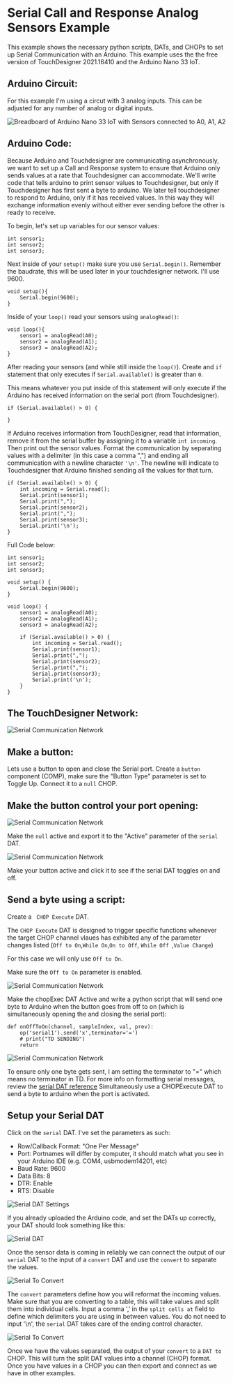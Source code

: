 # Serial Call and Response Analog Sensors Example

This example shows the necessary python scripts, DATs, and CHOPs to set up Serial Communication with an Arduino. This example uses the the free version of TouchDesigner 2021.16410 and the Arduino Nano 33 IoT.

## Arduino Circuit:
For this example I'm using a circut with 3 analog inputs.  This can be adjusted for any number of analog or digital inputs.


![Breadboard of Arduino Nano 33 IoT with Sensors connected to A0, A1, A2](./imgs/analogsensors.png?raw=true "Breadboard Sensors")

## Arduino Code:
Because Arduino and Touchdesigner are communicating asynchronously, we want to set up a Call and Response system to ensure that Arduino only sends values at a rate that Touchdesigner can accommodate. We'll write code that tells arduino to print sensor values to Touchdesigner, but only if Touchdesigner has first sent a byte to arduino. We later tell touchdesigner to respond to Arduino, only if it has received values. In this way they will exchange information evenly without either ever sending before the other is ready to receive.


To begin, let's set up variables for our sensor values:

    int sensor1;
    int sensor2;
    int sensor3;

Next inside of your ```setup()``` make sure you use ```Serial.begin()```.  Remember the baudrate, this will be used later in your touchdesigner network.  I'll use 9600.  
    
    void setup(){
        Serial.begin(9600);
    }
    
Inside of your ```loop()``` read your sensors using ```analogRead()```:
    
    void loop(){
        sensor1 = analogRead(A0);
        sensor2 = analogRead(A1);
        sensor3 = analogRead(A2);
    }

After reading your sensors (and while still inside the ```loop()```). Create and `if` statement that only executes if `Serial.available()` is greater than `0`.  

This means whatever you put inside of this statement will only execute if the Arduino has received information on the serial port (from Touchdesigner).

    if (Serial.available() > 0) {
    
    }

If Arduino receives information from TouchDesigner, read that information, remove it from the serial buffer by assigning it to a variable `int incoming`.  Then print out the sensor values.  Format the communication by separating values with a delimiter (in this case a comma ",") and ending all communication with a newline character `'\n'`.  The newline will indicate to Touchdesigner that Arduino finished sending all the values for that turn.


    if (Serial.available() > 0) {
        int incoming = Serial.read();
        Serial.print(sensor1);
        Serial.print(",");
        Serial.print(sensor2);
        Serial.print(",");
        Serial.print(sensor3);
        Serial.print('\n');
    }

Full Code below:

    int sensor1;
    int sensor2;
    int sensor3;

    void setup() {
        Serial.begin(9600);
    }

    void loop() {
        sensor1 = analogRead(A0);
        sensor2 = analogRead(A1);
        sensor3 = analogRead(A2);

        if (Serial.available() > 0) {
            int incoming = Serial.read();
            Serial.print(sensor1);
            Serial.print(",");
            Serial.print(sensor2);
            Serial.print(",");
            Serial.print(sensor3);
            Serial.print('\n');
        }
    }


## The TouchDesigner Network:
![Serial Communication Network](https://github.com/RiosITP/DILP2022/blob/main/In%20Class%20Examples/Serial/imgs/network.png?raw=true "Network")

## Make a button:
Lets use a button to open and close the Serial port.  Create a ```button``` component (COMP), make sure the "Button Type" parameter is set to Toggle Up. Connect it to a ```null``` CHOP. 

## Make the button control your port opening:
![Serial Communication Network](./imgs/buttonNull.png?raw=true "Toggle Button to Null")

Make the ```null``` active and export it to the "Active" parameter of the ```serial``` DAT.

![Serial Communication Network](./imgs/serialDATexport2.png?raw=true "Toggle Button to Null")

Make your button active and click it to see if the serial DAT toggles on and off.


## Send a byte using a script:

Create a ``` CHOP Execute``` DAT.  

The ```CHOP Execute``` DAT is designed to trigger specific functions whenever the target CHOP channel vlaues has exhibited any of the parameter changes listed (```Off to On```,```While On```,```On to Off```, ```While Off ```,```Value Change```)

For this case we will only use ```Off to On```.  

Make sure the ```Off to On``` parameter is enabled.  

![Serial Communication Network](https://github.com/RiosITP/DILP2022/blob/main/In%20Class%20Examples/Serial/imgs/chopExecSettings.png?raw=true "ChopExecute Script")

Make the chopExec DAT Active and write a python script that will send one byte to Arduino when the button goes from off to on (which is simultaneously opening the and closing the serial port):

    def onOffToOn(channel, sampleIndex, val, prev):
        op('serial1').send('x',terminator='=')
        # print("TD SENDING")
        return


![Serial Communication Network](./imgs/chopExecActive.png?raw=true "ChopExecute Script")

To ensure only one byte gets sent, I am setting the terminator to "=" which means no terminator in TD.  For more info on formatting serial messages, review the [serial DAT reference](https://docs.derivative.ca/SerialDAT_Class)
Simultaneously use a CHOPExecute DAT to send a byte to arduino when the port is activated.

## Setup your Serial DAT

Click on the `serial` DAT.  I've set the parameters as such:

- Row/Callback Format: "One Per Message"
- Port: Portnames will differ by computer, it should match what you see in your Arduino IDE (e.g. COM4, usbmodem14201, etc)
- Baud Rate: 9600
- Data Bits: 8
- DTR: Enable
- RTS: Disable

![Serial DAT Settings](./imgs/serialDATsettings.png?raw=true "Serial DAT Settings")


If you already uploaded the Arduino code, and set the DATs up correctly, your DAT should look something like this:


![Serial DAT](./imgs/serialDAT.png?raw=true "Serial DAT")

Once the sensor data is coming in reliably we can connect the output of our `serial` DAT to the input of a `convert` DAT and use the `convert` to separate the values.

![Serial To Convert](./imgs/serialtoConvert.png?raw=true "Serial to Convert")

The `convert` parameters define how you will reformat the incoming values.  Make sure that you are converting to a table, this will take values and split them into individual cells.  Input a comma ',' in the `split cells at` field to define which delimiters you are using in between values.  You do not need to input '\n', the `serial` DAT takes care of the ending control character.

![Serial To Convert](./imgs/convertSettings.png?raw=true "Convert Settings")

Once we have the values separated, the output of your `convert` to a `DAT to` CHOP. This will turn the split DAT values into a channel (CHOP) format.  Once you have values in a CHOP you can then export and connect as we have in other examples.


